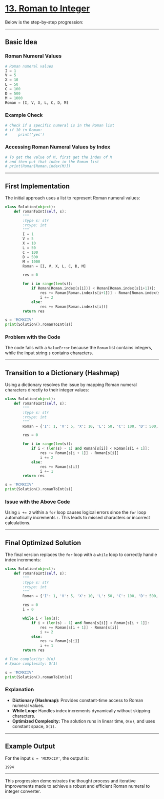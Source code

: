 # [13. Roman to Integer](https://leetcode.com/problems/roman-to-integer/description/) 

Below is the step-by-step progression:

---

## Basic Idea

### Roman Numeral Values
```python
# Roman numeral values
I = 1
V = 5
X = 10
L = 50
C = 100
D = 500
M = 1000
Roman = [I, V, X, L, C, D, M]
```

### Example Check
```python
# Check if a specific numeral is in the Roman list
# if 10 in Roman:
#     print('yes')
```

### Accessing Roman Numeral Values by Index
```python
# To get the value of M, first get the index of M
# and then put that index in the Roman list
# print(Roman[Roman.index(M)])
```

---

## First Implementation

The initial approach uses a list to represent Roman numeral values:

```python
class Solution(object):
    def romanToInt(self, s):
        """
        :type s: str
        :rtype: int
        """
        I = 1
        V = 5
        X = 10
        L = 50
        C = 100
        D = 500
        M = 1000
        Roman = [I, V, X, L, C, D, M]

        res = 0

        for i in range(len(s)):
            if Roman[Roman.index(s[i])] < Roman[Roman.index(s[i+1])]:
                res += Roman[Roman.index(s[i+1])] - Roman[Roman.index(s[i])]
                i += 2
            else:
                res += Roman[Roman.index(s[i])]
        return res

s = 'MCMXCIV'
print(Solution().romanToInt(s))
```

### Problem with the Code
The code fails with a `ValueError` because the `Roman` list contains integers, while the input string `s` contains characters.

---

## Transition to a Dictionary (Hashmap)
Using a dictionary resolves the issue by mapping Roman numeral characters directly to their integer values:

```python
class Solution(object):
    def romanToInt(self, s):
        """
        :type s: str
        :rtype: int
        """
        Roman = {'I': 1, 'V': 5, 'X': 10, 'L': 50, 'C': 100, 'D': 500, 'M': 1000}

        res = 0

        for i in range(len(s)):
            if i < (len(s) - 1) and Roman[s[i]] < Roman[s[i + 1]]:
                res += Roman[s[i + 1]] - Roman[s[i]]
                i += 2
            else:
                res += Roman[s[i]]
                i += 1
        return res

s = 'MCMXCIV'
print(Solution().romanToInt(s))
```

### Issue with the Above Code
Using `i += 2` within a `for` loop causes logical errors since the `for` loop automatically increments `i`. This leads to missed characters or incorrect calculations.

---

## Final Optimized Solution
The final version replaces the `for` loop with a `while` loop to correctly handle index increments:

```python
class Solution(object):
    def romanToInt(self, s):
        """
        :type s: str
        :rtype: int
        """
        Roman = {'I': 1, 'V': 5, 'X': 10, 'L': 50, 'C': 100, 'D': 500, 'M': 1000}

        res = 0
        i = 0

        while i < len(s):
            if i < (len(s) - 1) and Roman[s[i]] < Roman[s[i + 1]]:
                res += Roman[s[i + 1]] - Roman[s[i]]
                i += 2
            else:
                res += Roman[s[i]]
                i += 1
        return res

# Time complexity: O(n)
# Space complexity: O(1)

s = 'MCMXCIV'
print(Solution().romanToInt(s))
```

### Explanation
- **Dictionary (Hashmap):** Provides constant-time access to Roman numeral values.
- **While Loop:** Handles index increments dynamically without skipping characters.
- **Optimized Complexity:** The solution runs in linear time, `O(n)`, and uses constant space, `O(1)`.

---

## Example Output
For the input `s = 'MCMXCIV'`, the output is:
```plaintext
1994
```

---

This progression demonstrates the thought process and iterative improvements made to achieve a robust and efficient Roman numeral to integer converter.

